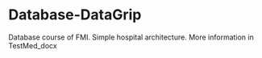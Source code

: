# Database-DataGrip
Database course of FMI. Simple hospital architecture.
More information in TestMed_docx
